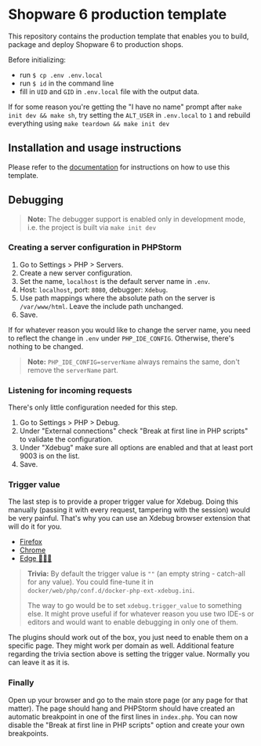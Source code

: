 # Shopware 6 production template

This repository contains the production template that enables you to build,
package and deploy Shopware 6 to production shops.

Before initializing:
 - run `$ cp .env .env.local`
 - run `$ id` in the command line
 -  fill in `UID` and `GID` in `.env.local` file with the output data.

If for some reason you're getting the "I have no name" prompt after `make init dev && make sh`, try setting the `ALT_USER` in `.env.local` to `1` and rebuild everything using `make teardown && make init dev`

## Installation and usage instructions

Please refer to the
[documentation](https://developer.shopware.com/docs/guides/installation/template)
for instructions on how to use this template.

## Debugging

> **Note:**
> The debugger support is enabled only in development mode, i.e. the project is built via `make init dev`

### Creating a server configuration in PHPStorm

1. Go to Settings > PHP > Servers.
2. Create a new server configuration.
3. Set the name, `localhost` is the default server name in `.env`.
4. Host: `localhost`, port: `8080`, debugger: `Xdebug`.
5. Use path mappings where the absolute path on the server is `/var/www/html`. Leave the include path unchanged.
6. Save.

If for whatever reason you would like to change the server name, you need to reflect the change in `.env` under `PHP_IDE_CONFIG`. Otherwise, there's nothing to be changed.

> **Note:**
> `PHP_IDE_CONFIG=serverName` always remains the same, don't remove the `serverName` part.

### Listening for incoming requests

There's only little configuration needed for this step.

1. Go to Settings > PHP > Debug.
2. Under "External connections" check "Break at first line in PHP scripts" to validate the configuration.
3. Under "Xdebug" make sure all options are enabled and that at least port 9003 is on the list.
4. Save.

### Trigger value

The last step is to provide a proper trigger value for Xdebug. Doing this manually (passing it with every request, tampering with the session) would be very painful. That's why you can use an Xdebug browser extension that will do it for you.
- [Firefox](https://addons.mozilla.org/en-US/firefox/addon/xdebug-helper-for-firefox/)
- [Chrome](https://chrome.google.com/webstore/detail/xdebug-helper/eadndfjplgieldjbigjakmdgkmoaaaoc)
- [Edge 😬😬😬](https://microsoftedge.microsoft.com/addons/detail/xdebug-helper/ggnngifabofaddiejjeagbaebkejomen)

> **Trivia:**
> By default the trigger value is `""` (an empty string - catch-all for any value). You could fine-tune it in `docker/web/php/conf.d/docker-php-ext-xdebug.ini`.
> 
> The way to go would be to set `xdebug.trigger_value` to something else. It might prove useful if for whatever reason you use two IDE-s or editors and would want to enable debugging in only one of them.

The plugins should work out of the box, you just need to enable them on a specific page. They might work per domain as well. Additional feature regarding the trivia section above is setting the trigger value. Normally you can leave it as it is.

### Finally

Open up your browser and go to the main store page (or any page for that matter). The page should hang and PHPStorm should have created an automatic breakpoint in one of the first lines in `index.php`.
You can now disable the "Break at first line in PHP scripts" option and create your own breakpoints.

